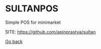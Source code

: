 # SULTANPOS
 
 Simple POS for minimarket
 
 SITE: https://github.com/apinprastya/sultan

 [Go back](https://portable-linux-apps.github.io/apps.html)
